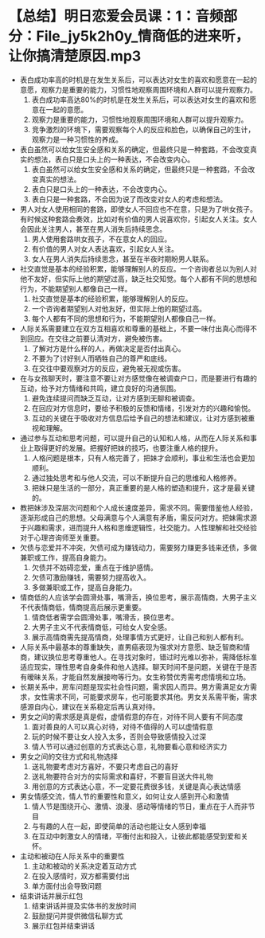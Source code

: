 # 【总结】明日恋爱会员课：1：音频部分：File_jy5k2h0y_情商低的进来听，让你搞清楚原因.mp3

-   表白成功率高的时机是在发生关系后，可以表达对女生的喜欢和愿意在一起的意愿，观察力是重要的能力，习惯性地观察周围环境和人群可以提升观察力。
    1.  表白成功率高达80%的时机是在发生关系后，可以表达对女生的喜欢和愿意在一起的意愿。
    2.  观察力是重要的能力，习惯性地观察周围环境和人群可以提升观察力。
    3.  竞争激烈的环境下，需要观察每个人的反应和脸色，以确保自己的生计，观察力是一种习惯性的养成。
-   表白虽然可以给女生安全感和关系的确定，但最终只是一种套路，不会改变真实的想法，表白只是口头上的一种表达，不会改变内心。
    1.  表白虽然可以给女生安全感和关系的确定，但最终只是一种套路，不会改变真实的想法。
    2.  表白只是口头上的一种表达，不会改变内心。
    3.  表白只是一种套路，不会因为说了而改变对女人的考虑和想法。
-   男人对女人使用相同的套路，即使女人不回应也不在意，只是为了哄女孩子。有时候这种套路会奏效，比如对有价值的男人说喜欢你，引起女人关注。女人会因此关注男人，甚至在男人消失后持续思念。
    1.  男人使用套路哄女孩子，不在意女人的回应。
    2.  有价值的男人对女人表达喜欢，引起女人关注。
    3.  女人在男人消失后持续思念，甚至在半夜时期盼男人联系。
-   社交直觉是基本的经验积累，能够理解别人的反应。一个咨询者总以为别人对他不友好，但实际上他的期望过高，缺乏社交知觉。每个人都有不同的思想和行为，不能期望别人都像自己一样。
    1.  社交直觉是基本的经验积累，能够理解别人的反应。
    2.  一个咨询者期望别人对他友好，但实际上他的期望过高。
    3.  每个人都有不同的思想和行为，不能期望别人都像自己一样。
-   人际关系需要建立在双方互相喜欢和尊重的基础上，不要一味付出真心而得不到回应。在交往之前要认清对方，避免被伤害。
    1.  了解对方是什么样的人，再做决定是否付出真心。
    2.  不要为了讨好别人而牺牲自己的尊严和底线。
    3.  在交往中要观察对方的反应，避免被无视或伤害。
-   在与女孩聊天时，要注意不要让对方感觉像在被调查户口，而是要进行有趣的互动，给予对方情绪和共鸣，建立良好的沟通氛围。
    1.  避免连续提问而缺乏互动，让对方感到无聊和被调查。
    2.  在回应对方信息时，要给予积极的反馈和情绪，引发对方的兴趣和愉悦。
    3.  互动的关键在于吸收对方信息后给予自己的想法和建议，让对方感到被重视和理解。
-   通过参与互动和思考问题，可以提升自己的认知和人格，从而在人际关系和事业上取得更好的发展。把握好把妹的技巧，也要注重人格的提升。
    1.  人格问题是根本，只有人格完善了，把妹才会顺利，事业和生活也会更加顺利。
    2.  通过独处思考和与他人交流，可以不断提升自己的思维和人格修养。
    3.  把妹只是生活的一部分，真正重要的是人格的塑造和提升，这才是最关键的。
-   教把妹涉及深层次问题和个人成长速度差异，需求不同。需要借鉴他人经验，逐渐形成自己的思想。父母满意与个人满意有矛盾，需反问对方。把妹需求源于兴趣和需求，进而提升人格和思维逻辑性，社交能力。人性理解和社交经验对于心理咨询师至关重要。
-   欠债与恋爱并不冲突，欠债可成为赚钱动力，需要努力赚更多钱来还债，多做兼职或工作，提高自身能力。
    1.  欠债并不妨碍恋爱，重点在于维护感情。
    2.  欠债可激励赚钱，需要努力提高收入。
    3.  多做兼职或工作，提高自身能力。
-   情商低的人应该学会圆滑处事，嘴滑舌，换位思考，展示高情商，大男子主义不代表情商低，情商提高后展示更重要。
    1.  情商低者需学会圆滑处事，嘴滑舌，换位思考。
    2.  大男子主义不代表情商低，可给女人安全感。
    3.  展示高情商需先提高情商，处理事情方式更好，让自己和别人都有利。
-   人际关系中最基本的尊重缺失，直男癌表现为强求对方意愿、缺乏智商和情商，建议换位思考尊重他人。在寻找对象时，错过时光难以弥补，需降低标准适应现实，理性思考自身条件和他人选择。聊天时间不是问题，关键在于是否有暧昧关系，才能自然发展接吻等行为。女生称赞优秀需考虑情境和立场。
-   长期关系中，房车问题是现实社会性问题，需求因人而异。男方需满足女方需求，女性需求不同，可能要求房车，也可能要求其他。男女关系需平衡，需求感源自内心，建议在关系稳定后再认真对待。
-   男女之间的需求感是真是假，虚情假意的存在，对待不同人要有不同态度
    1.  面对善良的人可以真心对待，对待不值得的人可以虚情假意
    2.  玩的时候不要让女人投入太多，否则会导致感情投入过深
    3.  情人节可以通过创意的方式表达心意，礼物要看心意和经济实力
-   男女之间的交往方式和礼物选择
    1.  送礼物要考虑对方喜好，不要只考虑自己的喜好
    2.  送礼物要符合对方的实际需求和喜好，不要盲目送大件礼物
    3.  用创意的方式表达心意，不一定要花费很多钱，关键是真心表达情感
-   男女情感交流，情人节的重要性和意义，如何让女人感到开心和激情
    1.  情人节是围绕开心、激情、浪漫、感动等情绪的节日，重点在于人而非节目
    2.  与有趣的人在一起，即使简单的活动也能让女人感到幸福
    3.  在互动中刺激女人的情绪，平衡付出和投入，让彼此都能感受到爱和关怀。
-   主动和被动在人际关系中的重要性
    1.  主动和被动的关系决定着互动方式
    2.  在投入感情时，双方都需要付出
    3.  单方面付出会导致问题
-   结束讲话并展示红包
    1.  结束讲话并提及实体书的发放时间
    2.  鼓励提问并提供微信私聊方式
    3.  展示红包并结束讲话